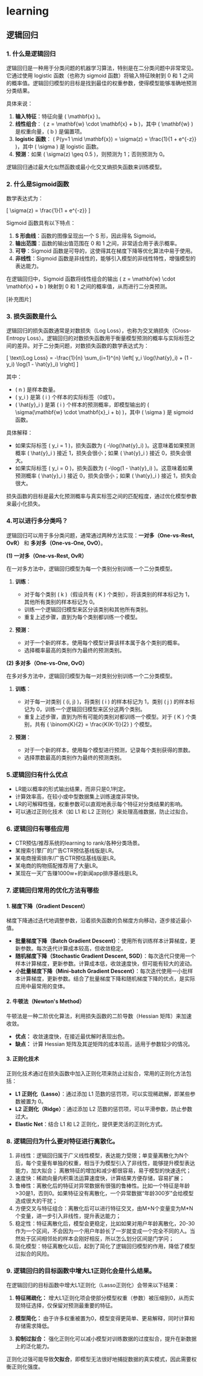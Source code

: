 # learning

## 逻辑回归

### 1. 什么是逻辑回归


逻辑回归是一种用于分类问题的机器学习算法，特别是在二分类问题中非常常见。它通过使用 logistic 函数（也称为 sigmoid 函数）将输入特征映射到 0 和 1 之间的概率值。逻辑回归模型的目标是找到最佳的权重参数，使得模型能够准确地预测分类结果。

具体来说：
1. **输入特征**：特征向量 \( \mathbf{x} \)。
2. **线性组合**： \( z = \mathbf{w} \cdot \mathbf{x} + b \)，其中 \( \mathbf{w} \) 是权重向量，\( b \) 是偏置项。
3. **logistic 函数**： \( P(y=1 \mid \mathbf{x}) = \sigma(z) = \frac{1}{1 + e^{-z}} \)，其中 \( \sigma \) 是 logistic 函数。
4. **预测**：如果 \( \sigma(z) \geq 0.5 \)，则预测为 1；否则预测为 0。

逻辑回归通过最大化似然函数或最小化交叉熵损失函数来训练模型。



### 2. 什么是Sigmoid函数

数学表达式为：

\[ \sigma(z) = \frac{1}{1 + e^{-z}} \]

Sigmoid 函数具有以下特点：

1. **S 形曲线**：函数的图像呈现出一个 S 形，因此得名 Sigmoid。
2. **输出范围**：函数的输出值范围在 0 和 1 之间，非常适合用于表示概率。
3. **可导**：Sigmoid 函数是可导的，这使得其在梯度下降等优化算法中易于使用。
4. **非线性**：Sigmoid 函数是非线性的，能够引入模型的非线性特性，增强模型的表达能力。

在逻辑回归中，Sigmoid 函数将线性组合的输出 \( z = \mathbf{w} \cdot \mathbf{x} + b \) 映射到 0 和 1 之间的概率值，从而进行二分类预测。

[补充图片]


### 3. 损失函数是什么

逻辑回归的损失函数通常是对数损失（Log Loss），也称为交叉熵损失（Cross-Entropy Loss）。逻辑回归的对数损失函数用于衡量模型预测的概率与实际标签之间的差异。对于二分类问题，对数损失函数的数学表达式为：

\[ \text{Log Loss} = -\frac{1}{n} \sum_{i=1}^{n} \left[ y_i \log(\hat{y}_i) + (1 - y_i) \log(1 - \hat{y}_i) \right] \]

其中：
- \( n \) 是样本数量。
- \( y_i \) 是第 \( i \) 个样本的实际标签（0或1）。
- \( \hat{y}_i \) 是第 \( i \) 个样本的预测概率，即模型输出的 \( \sigma(\mathbf{w} \cdot \mathbf{x}_i + b) \)，其中 \( \sigma \) 是 sigmoid 函数。

具体解释：
- 如果实际标签 \( y_i = 1 \)，损失函数为 \( -\log(\hat{y}_i) \)。这意味着如果预测概率 \( \hat{y}_i \) 接近 1，损失会很小；如果 \( \hat{y}_i \) 接近 0，损失会很大。
- 如果实际标签 \( y_i = 0 \)，损失函数为 \( -\log(1 - \hat{y}_i) \)。这意味着如果预测概率 \( \hat{y}_i \) 接近 0，损失会很小；如果 \( \hat{y}_i \) 接近 1，损失会很大。

损失函数的目标是最大化预测概率与真实标签之间的匹配程度，通过优化模型参数来最小化损失。

### 4.可以进行多分类吗？

逻辑回归可以用于多分类问题，通常通过两种方法实现：**一对多（One-vs-Rest, OvR）** 和 **多对多（One-vs-One, OvO）**。

**(1) 一对多（One-vs-Rest, OvR）**

在一对多方法中，逻辑回归模型为每一个类别分别训练一个二分类模型。

1. **训练**：
   - 对于每个类别 \( k \)（假设共有 \( K \) 个类别），将该类别的样本标记为 1，其他所有类别的样本标记为 0。
   - 训练一个逻辑回归模型来区分该类别和其他所有类别。
   - 重复上述步骤，直到为每个类别都训练一个模型。

2. **预测**：
   - 对于一个新的样本，使用每个模型计算该样本属于各个类别的概率。
   - 选择概率最高的类别作为最终的预测类别。

**(2) 多对多（One-vs-One, OvO）**

在多对多方法中，逻辑回归模型为每一对类别分别训练一个二分类模型。

1. **训练**：
   - 对于每一对类别 \( (i, j) \)，将类别 \( i \) 的样本标记为 1，类别 \( j \) 的样本标记为 0，训练一个逻辑回归模型来区分这两个类别。
   - 重复上述步骤，直到为所有可能的类别对都训练一个模型。对于 \( K \) 个类别，共有 \( \binom{K}{2} = \frac{K(K-1)}{2} \) 个模型。

2. **预测**：
   - 对于一个新的样本，使用每个模型进行预测，记录每个类别获得的票数。
   - 选择票数最高的类别作为最终的预测类别。


### 5.逻辑回归有什么优点

- LR能以概率的形式输出结果，而非只是0,1判定。
- 计算效率高，在较小或中型数据集上训练速度非常快。
- LR的可解释性强，权重参数可以直观地表示每个特征对分类结果的影响。
- 可以通过正则化技术（如 L1 和 L2 正则化）来处理高维数据，防止过拟合。

### 6. 逻辑回归有哪些应用

- CTR预估/推荐系统的learning to rank/各种分类场景。
- 某搜索引擎厂的广告CTR预估基线版是LR。
- 某电商搜索排序/广告CTR预估基线版是LR。
- 某电商的购物搭配推荐用了大量LR。
- 某现在一天广告赚1000w+的新闻app排序基线是LR。

### 7. 逻辑回归常用的优化方法有哪些

#### 1. 梯度下降（Gradient Descent）
梯度下降通过迭代地调整参数，沿着损失函数的负梯度方向移动，逐步接近最小值。

- **批量梯度下降（Batch Gradient Descent）**：使用所有训练样本计算梯度，更新参数。每次迭代计算成本较高，但收敛稳定。
- **随机梯度下降（Stochastic Gradient Descent, SGD）**：每次迭代只使用一个样本计算梯度，更新参数。计算成本低，收敛速度快，但可能有较大的波动。
- **小批量梯度下降（Mini-batch Gradient Descent）**：每次迭代使用一小批样本计算梯度，更新参数。结合了批量梯度下降和随机梯度下降的优点，是实际应用中最常用的变体。

#### 2. 牛顿法（Newton's Method）
牛顿法是一种二阶优化算法，利用损失函数的二阶导数（Hessian 矩阵）来加速收敛。

- **优点：** 收敛速度快，在接近最优解时表现出色。
- **缺点：** 计算 Hessian 矩阵及其逆矩阵的成本较高，适用于参数较少的情况。

#### 3. 正则化技术
正则化技术通过在损失函数中加入正则化项来防止过拟合，常用的正则化方法包括：

- **L1 正则化（Lasso）**：通过添加 L1 范数的惩罚项，可以实现稀疏解，即某些参数被置为 0。
- **L2 正则化（Ridge）**：通过添加 L2 范数的惩罚项，可以平滑参数，防止参数过大。
- **Elastic Net**：结合 L1 和 L2 正则化，提供更灵活的正则化方式。


### 8. 逻辑回归为什么要对特征进行离散化。

1. 非线性：逻辑回归属于广义线性模型，表达能力受限；单变量离散化为N个后，每个变量有单独的权重，相当于为模型引入了非线性，能够提升模型表达能力，加大拟合； 离散特征的增加和减少都很容易，易于模型的快速迭代； 
2. 速度快：稀疏向量内积乘法运算速度快，计算结果方便存储，容易扩展； 
3. 鲁棒性：离散化后的特征对异常数据有很强的鲁棒性。比如一个特征是年龄>30是1，否则0。如果特征没有离散化，一个异常数据“年龄300岁”会给模型造成很大的干扰； 
4. 方便交叉与特征组合：离散化后可以进行特征交叉，由M+N个变量变为M*N个变量，进一步引入非线性，提升表达能力； 
5. 稳定性：特征离散化后，模型会更稳定，比如如果对用户年龄离散化，20-30作为一个区间，不会因为一个用户年龄长了一岁就变成一个完全不同的人。当然处于区间相邻处的样本会刚好相反，所以怎么划分区间是门学问； 
6. 简化模型：特征离散化以后，起到了简化了逻辑回归模型的作用，降低了模型过拟合的风险。

### 9. 逻辑回归的目标函数中增大L1正则化会是什么结果。

在逻辑回归的目标函数中增大L1正则化（Lasso正则化）会带来以下结果：

1. **特征稀疏化：** 增大L1正则化项会使部分模型权重（参数）被压缩到0，从而实现特征选择，仅保留对预测最重要的特征。

2. **模型简化：** 由于许多权重被置为0，模型变得更简单、更易解释，同时计算和存储需求降低。

3. **抑制过拟合：** 强化正则化可以减小模型对训练数据的过度拟合，提升在新数据上的泛化能力。

正则化过强可能导致**欠拟合**，即模型无法很好地捕捉数据的真实模式，因此需要权衡正则化强度。
